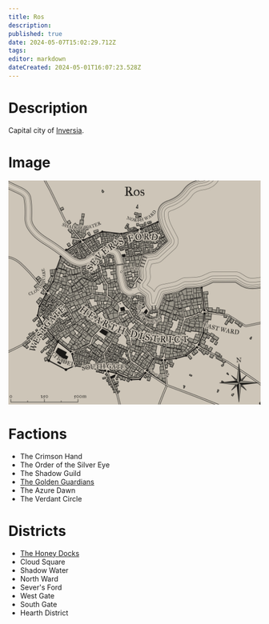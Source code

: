 ```yaml
---
title: Ros
description: 
published: true
date: 2024-05-07T15:02:29.712Z
tags: 
editor: markdown
dateCreated: 2024-05-01T16:07:23.528Z
---
```


# Description
Capital city of [Inversia](/Places/Inversia).

# Image
![ros.jpg](/places/ros.jpg)

# Factions
- The Crimson Hand
- The Order of the Silver Eye
- The Shadow Guild
- [The Golden Guardians](/Factions/TheGoldenGuardians)
- The Azure Dawn
- The Verdant Circle

# Districts
- [The Honey Docks](/Places/Inversia/Ros/TheHoneyDocks)
- Cloud Square
- Shadow Water
- North Ward
- Sever's Ford
- West Gate
- South Gate
- Hearth District